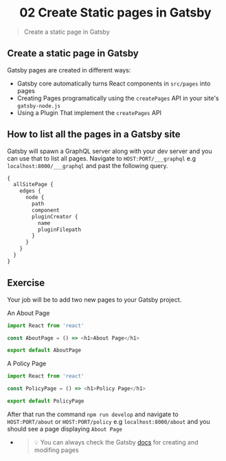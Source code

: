 <h1 align="center">02 Create Static pages in Gatsby</h1>

> Create a static page in Gatsby

## Create a static page in Gatsby

Gatsby pages are created in different ways:

- Gatsby core automatically turns React components in `src/pages` into pages
- Creating Pages programatically using the `createPages` API in your site's `gatsby-node.js`
- Using a Plugin That implement the `createPages` API

## How to list all the pages in a Gatsby site

Gatsby will spawn a GraphQL server along with your dev server and you can use that to list all pages.
Navigate to `HOST:PORT/___graphql` e.g `localhost:8000/___graphql` and past the following query.

```graphql
{
  allSitePage {
    edges {
      node {
        path
        component
        pluginCreator {
          name
          pluginFilepath
        }
      }
    }
  }
}
```

## Exercise

Your job will be to add two new pages to your Gatsby project.

An About Page

```js
import React from 'react'

const AboutPage = () => <h1>About Page</h1>

export default AboutPage
```

A Policy Page

```js
import React from 'react'

const PolicyPage = () => <h1>Policy Page</h1>

export default PolicyPage
```

After that run the command `npm run develop` and navigate to `HOST:PORT/about` or `HOST:PORT/policy` e.g `localhost:8000/about` and you should see a page displaying `About Page`

- > 💡 You can always check the Gatsby [docs](https://www.gatsbyjs.org/docs/creating-and-modifying-pages/) for creating and modifing pages
